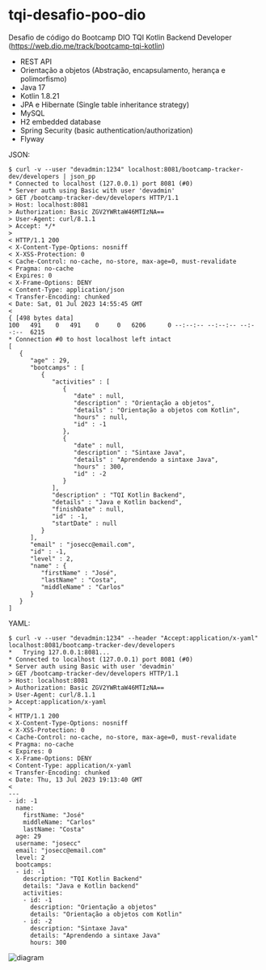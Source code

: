 # tqi-desafio-poo-dio

Desafio de código do Bootcamp DIO TQI Kotlin Backend Developer (https://web.dio.me/track/bootcamp-tqi-kotlin)

- REST API
- Orientação a objetos (Abstração, encapsulamento, herança e polimorfismo)
- Java 17
- Kotlin 1.8.21
- JPA e Hibernate (Single table inheritance strategy)
- MySQL
- H2 embedded database
- Spring Security (basic authentication/authorization)
- Flyway

JSON:

```
$ curl -v --user "devadmin:1234" localhost:8081/bootcamp-tracker-dev/developers | json_pp
* Connected to localhost (127.0.0.1) port 8081 (#0)
* Server auth using Basic with user 'devadmin'
> GET /bootcamp-tracker-dev/developers HTTP/1.1
> Host: localhost:8081
> Authorization: Basic ZGV2YWRtaW46MTIzNA==
> User-Agent: curl/8.1.1
> Accept: */*
> 
< HTTP/1.1 200 
< X-Content-Type-Options: nosniff
< X-XSS-Protection: 0
< Cache-Control: no-cache, no-store, max-age=0, must-revalidate
< Pragma: no-cache
< Expires: 0
< X-Frame-Options: DENY
< Content-Type: application/json
< Transfer-Encoding: chunked
< Date: Sat, 01 Jul 2023 14:55:45 GMT
< 
{ [498 bytes data]
100   491    0   491    0     0   6206      0 --:--:-- --:--:-- --:--:--  6215
* Connection #0 to host localhost left intact
[
   {
      "age" : 29,
      "bootcamps" : [
         {
            "activities" : [
               {
                  "date" : null,
                  "description" : "Orientação a objetos",
                  "details" : "Orientação a objetos com Kotlin",
                  "hours" : null,
                  "id" : -1
               },
               {
                  "date" : null,
                  "description" : "Sintaxe Java",
                  "details" : "Aprendendo a sintaxe Java",
                  "hours" : 300,
                  "id" : -2
               }
            ],
            "description" : "TQI Kotlin Backend",
            "details" : "Java e Kotlin backend",
            "finishDate" : null,
            "id" : -1,
            "startDate" : null
         }
      ],
      "email" : "josecc@email.com",
      "id" : -1,
      "level" : 2,
      "name" : {
         "firstName" : "José",
         "lastName" : "Costa",
         "middleName" : "Carlos"
      }
   }
]
```
YAML:

```
$ curl -v --user "devadmin:1234" --header "Accept:application/x-yaml" localhost:8081/bootcamp-tracker-dev/developers
*   Trying 127.0.0.1:8081...
* Connected to localhost (127.0.0.1) port 8081 (#0)
* Server auth using Basic with user 'devadmin'
> GET /bootcamp-tracker-dev/developers HTTP/1.1
> Host: localhost:8081
> Authorization: Basic ZGV2YWRtaW46MTIzNA==
> User-Agent: curl/8.1.1
> Accept:application/x-yaml
> 
< HTTP/1.1 200 
< X-Content-Type-Options: nosniff
< X-XSS-Protection: 0
< Cache-Control: no-cache, no-store, max-age=0, must-revalidate
< Pragma: no-cache
< Expires: 0
< X-Frame-Options: DENY
< Content-Type: application/x-yaml
< Transfer-Encoding: chunked
< Date: Thu, 13 Jul 2023 19:13:40 GMT
< 
---
- id: -1
  name:
    firstName: "José"
    middleName: "Carlos"
    lastName: "Costa"
  age: 29
  username: "josecc"
  email: "josecc@email.com"
  level: 2
  bootcamps:
  - id: -1
    description: "TQI Kotlin Backend"
    details: "Java e Kotlin backend"
    activities:
    - id: -1
      description: "Orientação a objetos"
      details: "Orientação a objetos com Kotlin"
    - id: -2
      description: "Sintaxe Java"
      details: "Aprendendo a sintaxe Java"
      hours: 300

```

![diagram](https://github.com/cesaugusto108/tqi-desafio-poo-dio/assets/93228693/30a98d8d-7906-4586-971e-8151a054d052)



